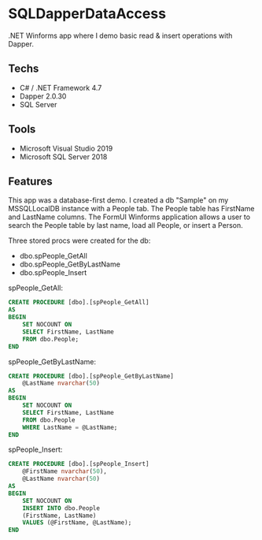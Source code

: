# SQLDapperDataAccess
.NET Winforms app where I demo basic read &amp; insert operations with Dapper.

## Techs
* C# / .NET Framework 4.7
* Dapper 2.0.30
* SQL Server

## Tools
* Microsoft Visual Studio 2019
* Microsoft SQL Server 2018

## Features
This app was a database-first demo. I created a db "Sample" on my MSSQLLocalDB instance with a People tab. The People table has FirstName and LastName columns. The FormUI Winforms application allows a user to search the People table by last name, load all People, or insert a Person.

Three stored procs were created for the db:
* dbo.spPeople_GetAll
* dbo.spPeople_GetByLastName
* dbo.spPeople_Insert

spPeople_GetAll:
```sql
CREATE PROCEDURE [dbo].[spPeople_GetAll]
AS
BEGIN
	SET NOCOUNT ON
	SELECT FirstName, LastName
	FROM dbo.People;
END
```

spPeople_GetByLastName:
```sql
CREATE PROCEDURE [dbo].[spPeople_GetByLastName]
	@LastName nvarchar(50)
AS
BEGIN
	SET NOCOUNT ON
	SELECT FirstName, LastName
	FROM dbo.People
	WHERE LastName = @LastName;
END
```
spPeople_Insert:
```sql
CREATE PROCEDURE [dbo].[spPeople_Insert]
	@FirstName nvarchar(50),
	@LastName nvarchar(50)
AS
BEGIN
	SET NOCOUNT ON
	INSERT INTO dbo.People
	(FirstName, LastName)
	VALUES (@FirstName, @LastName);
END
```


